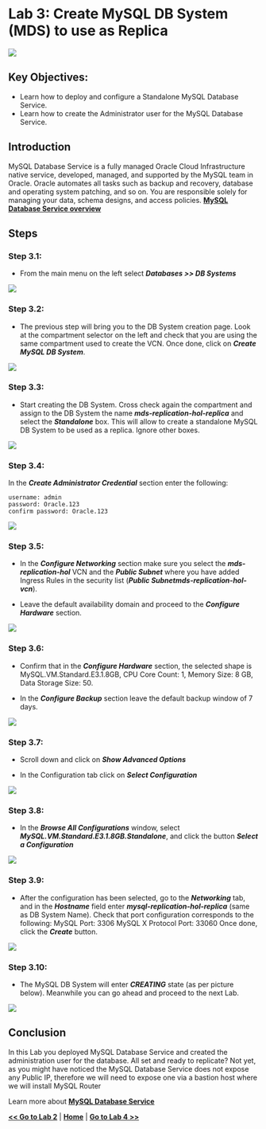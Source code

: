 # Lab 3: Create MySQL DB System (MDS) to use as Replica

![](images/Lab3-0.png)

## Key Objectives:
- Learn how to deploy and configure a Standalone MySQL Database Service.
- Learn how to create the Administrator user for the MySQL Database Service.

## Introduction

MySQL Database Service is a fully managed Oracle Cloud Infrastructure native service, developed, managed, and supported by the MySQL team in Oracle. Oracle automates all tasks such as backup and recovery, database and operating system patching, and so on. You are responsible solely for managing your data, schema designs, and access policies.
**[MySQL Database Service overview](https://docs.oracle.com/en-us/iaas/mysql-database/doc/overview-mysql-database-service.html)**


## Steps

### **Step 3.1:**
- From the main menu on the left select _**Databases >> DB Systems**_

![](images/Lab3-1.png)

### **Step 3.2:**
- The previous step will bring you to the DB System creation page. 
Look at the compartment selector on the left and check that you are using the same compartment used to create the VCN. Once done, click on _**Create MySQL DB System**_.

![](images/Lab3-2.png)

### **Step 3.3:**
- Start creating the DB System. Cross check again the compartment and assign to the DB System the name _**mds-replication-hol-replica**_ and select the _**Standalone**_ box. This will allow to create a standalone MySQL DB System to be used as a replica. Ignore other boxes.
  
![](images/Lab3-3.png)

### **Step 3.4:**
  In the _**Create Administrator Credential**_ section enter the following:
```
username: admin
password: Oracle.123
confirm password: Oracle.123
```

![](images/Lab3-4.png)

### **Step 3.5:**
- In the _**Configure Networking**_ section make sure you select the _**mds-replication-hol**_ VCN and the _**Public Subnet**_ where you have added Ingress Rules in the security list (_**Public Subnetmds-replication-hol-vcn**_).

- Leave the default availability domain and proceed to the _**Configure Hardware**_ section.

![](images/Lab3-5.png)

### **Step 3.6:**
- Confirm that in the _**Configure Hardware**_ section, the selected shape is MySQL.VM.Standard.E3.1.8GB, CPU Core Count: 1, Memory Size: 8 GB, Data Storage Size: 50.

- In the _**Configure Backup**_ section leave the default backup window of 7 days.

![](images/Lab3-6.png)

### **Step 3.7:**
- Scroll down and click on _**Show Advanced Options**_ 

- In the Configuration tab click on _**Select Configuration**_

![](images/Lab3-7.png)

### **Step 3.8:**
- In the _**Browse All Configurations**_ window, select _**MySQL.VM.Standard.E3.1.8GB.Standalone**_, and click the button _**Select a Configuration**_ 

![](images/Lab3-8.png)

### **Step 3.9:**
- After the configuration has been selected, go to the _**Networking**_ tab, and in the _**Hostname**_ field enter _**mysql-replication-hol-replica**_ (same as DB System Name). 
Check that port configuration corresponds to the following:
MySQL Port: 3306
MySQL X Protocol Port: 33060
Once done, click the _**Create**_ button.

![](images/Lab3-9.png)

### **Step 3.10:**
- The MySQL DB System will enter _**CREATING**_ state (as per picture below). Meanwhile you can go ahead and proceed to the next Lab.

![](images/Lab3-10.png)

## Conclusion

In this Lab you deployed MySQL Database Service and created the administration user for the database. All set and ready to replicate? Not yet, as you might have noticed the MySQL Database Service does not expose any Public IP, therefore we will need to expose one via a bastion host where we will install MySQL Router
 
Learn more about **[MySQL Database Service](https://docs.oracle.com/en-us/iaas/mysql-database/doc/overview-mysql-database-service.html)**

**[<< Go to Lab 2](../Lab2/README.md)** | **[Home](/README.md)** | **[Go to Lab 4 >>](../Lab4/README.md)**
